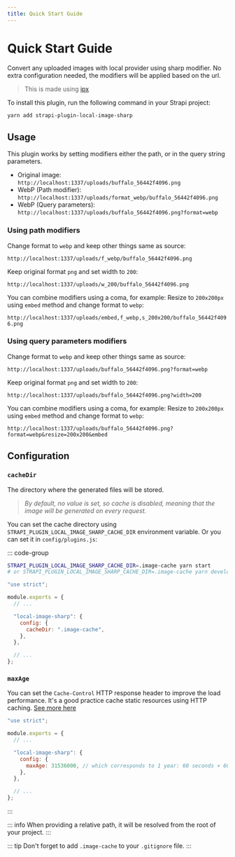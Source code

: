 ```yaml
---
title: Quick Start Guide
---
```


# Quick Start Guide

Convert any uploaded images with local provider using sharp modifier.
No extra configuration needed, the modifiers will be applied based on the url.

> This is made using [ipx](https://github.com/unjs/ipx)

To install this plugin, run the following command in your Strapi project:

```bash
yarn add strapi-plugin-local-image-sharp
```

## Usage

This plugin works by setting modifiers either the path, or in the query string parameters.

- Original image:  
  `http://localhost:1337/uploads/buffalo_56442f4096.png`
- WebP (Path modifier):  
  `http://localhost:1337/uploads/format_webp/buffalo_56442f4096.png`
- WebP (Query parameters):  
  `http://localhost:1337/uploads/buffalo_56442f4096.png?format=webp`

### Using path modifiers

Change format to `webp` and keep other things same as source:

`http://localhost:1337/uploads/f_webp/buffalo_56442f4096.png`

Keep original format `png` and set width to `200`:

`http://localhost:1337/uploads/w_200/buffalo_56442f4096.png`

You can combine modifiers using a coma, for example:
Resize to `200x200px` using `embed` method and change format to `webp`:

`http://localhost:1337/uploads/embed,f_webp,s_200x200/buffalo_56442f4096.png`

### Using query parameters modifiers

Change format to `webp` and keep other things same as source:

`http://localhost:1337/uploads/buffalo_56442f4096.png?format=webp`

Keep original format `png` and set width to `200`:

`http://localhost:1337/uploads/buffalo_56442f4096.png?width=200`

You can combine modifiers using a coma, for example:
Resize to `200x200px` using `embed` method and change format to `webp`:

`http://localhost:1337/uploads/buffalo_56442f4096.png?format=webp&resize=200x200&embed`

## Configuration

### `cacheDir`

The directory where the generated files will be stored.

> _By default, no value is set, so cache is disabled, meaning that the image will be generated on every request._

You can set the cache directory using `STRAPI_PLUGIN_LOCAL_IMAGE_SHARP_CACHE_DIR` environment variable. Or you can set it in `config/plugins.js`:

::: code-group

```bash [enviroment variables]
STRAPI_PLUGIN_LOCAL_IMAGE_SHARP_CACHE_DIR=.image-cache yarn start
# or STRAPI_PLUGIN_LOCAL_IMAGE_SHARP_CACHE_DIR=.image-cache yarn develop
```

```js [config/plugins.js]
"use strict";

module.exports = {
  // ...

  "local-image-sharp": {
    config: {
      cacheDir: ".image-cache",
    },
  },

  // ...
};
```

### `maxAge`

You can set the `Cache-Control` HTTP response header to improve the load performance. It's a good practice cache static resources using HTTP caching. [See more here](https://developer.chrome.com/docs/lighthouse/performance/uses-long-cache-ttl)

```js [config/plugins.js]
"use strict";

module.exports = {
  // ...

  "local-image-sharp": {
    config: {
      maxAge: 31536000, // which corresponds to 1 year: 60 seconds × 60 minutes × 24 hours × 365 days = 31536000 seconds.
    },
  },

  // ...
};
```

:::

::: info
When providing a relative path, it will be resolved from the root of your project.
:::

::: tip
Don't forget to add `.image-cache` to your `.gitignore` file.
:::
